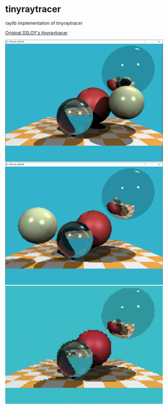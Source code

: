 # tinyraytracer
 raylib implementation of tinyraytracer

[Original SSLOY's tinyraytracer](https://github.com/ssloy/tinyraytracer)

![Screenshot1](ss/ss1.png)
![Screenshot2](ss/ss2.png)
![Gif1](ss/ss3.gif)